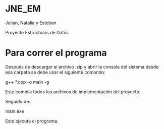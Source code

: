 # JNE_EM
Julian, Natalia y Esteban

Proyecto Estructuras de Datos

# Para correr el programa

Después de descargar el archivo .zip y abrir la consola del sistema desde esa carpeta
se debe usar el siguiente comando:

  g++ *.cpp -o main -g

  Este compila todos los archivos de implementación del proyecto.

Seguido de:

  main.exe

  Este ejecuta el programa.
